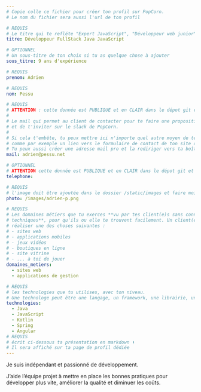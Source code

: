 ```yaml
---
# Copie colle ce fichier pour créer ton profil sur PopCorn.
# Le nom du fichier sera aussi l'url de ton profil

# REQUIS
# Le titre qui te refléte "Expert JavaScript", "Développeur web junior"
titre: Développeur FullStack Java JavaScript

# OPTIONNEL
# Un sous-titre de ton choix si tu as quelque chose à ajouter
sous_titre: 9 ans d'expérience

# REQUIS
prenom: Adrien

# REQUIS
nom: Pessu

# REQUIS
# ATTENTION : cette donnée est PUBLIQUE et en CLAIR dans le dépot git et sur le site
#
# Le mail qui permet au client de contacter pour te faire une proposition de projet
# et de t'inviter sur le slack de PopCorn.
#
# Si cela t'embête, tu peux mettre ici n'importe quel autre moyen de te contacter,
# comme par exemple un lien vers le formulaire de contact de ton site ou vers ton linkedin.
# Tu peux aussi créer une adresse mail pro et la rediriger vers ta boîte mail perso
mail: adrien@pessu.net

# OPTIONNEL
# ATTENTION cette donnée est PUBLIQUE et en CLAIR dans le dépot git et sur le site
telephone:

# REQUIS
# l'image doit être ajoutée dans le dossier /static/images et faire moins de 100ko ! Sa hauteur affichée sur le site sera de 300px, elle s'adaptera comme elle peut au responsive avec du css.
photo: /images/adrien-p.png

# REQUIS
# Les domaines métiers que tu exerces **vu par tes client(e)s sans connaissances
# techniques**, pour qu'ils ou elle te trouvent facilement. Un client(e) veut par exemple
# réaliser une des choses suivantes :
# - sites web
# - applications mobiles
# - jeux vidéos
# - boutiques en ligne
# - site vitrine
# - ... à toi de jouer
domaines_metiers:
  - sites web
  - applications de gestion

# REQUIS
# les technologies que tu utilises, avec ton niveau.
# Une technologe peut être une langage, un framework, une librairie, un CMS ...
technologies:
  - Java
  - JavaScript
  - Kotlin
  - Spring
  - Angular
# REQUIS
# écrit ci-dessous ta présentation en markdown ⬇️
# Il sera affiché sur ta page de profil dédiée
---
```


Je suis indépendant et passionné de développement.

J’aide l’équipe projet à mettre en place les bonnes pratiques pour développer plus vite, améliorer la qualité et diminuer les coûts.
